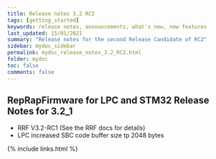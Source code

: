 ```yaml
---
title: Release notes 3.2 RC2
tags: [getting_started]
keywords: release notes, announcements, what's new, new features
last_updated: 15/01/2021
summary: "Release notes for the second Release Candidate of RC2"
sidebar: mydoc_sidebar
permalink: mydoc_release_notes_3.2_RC2.html
folder: mydoc
toc: false
comments: false
---
```


## RepRapFirmware for LPC and STM32 Release Notes for 3.2_1

- RRF V3.2-RC1 (See the RRF docs for details)
- LPC increased SBC code buffer size tp 2048 bytes

{% include links.html %}
